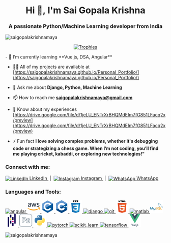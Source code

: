 <h1 align="center">Hi 👋, I'm Sai Gopala Krishna</h1>
<h3 align="center">A passionate Python/Machine Learning developer from India</h3>

<p align="left"> <img src="https://komarev.com/ghpvc/?username=saigopalakrishnamaya&label=Profile%20views&color=0e75b6&style=flat" alt="saigopalakrishnamaya" /> </p>

<p align="center"> 
    <a href="https://github.com/ryo-ma/github-profile-trophy">
        <img src="https://github-profile-trophy.vercel.app/?username=saigopalakrishnamaya&theme=gruvbox&title=Commit,Repositories,Stars,Followers" alt="Trophies" />
    </a>
</p>
- 🌱 I’m currently learning **Vue.js, DSA, Angular**

- 👨‍💻 All of my projects are available at [https://saigopalakrishnamaya.github.io/Personal_Portfolio/](https://saigopalakrishnamaya.github.io/Personal_Portfolio/)

- 💬 Ask me about **Django, Python, Machine Learning**

- 📫 How to reach me **saigopalakrishnamaya@gmail.com**

- 📄 Know about my experiences [https://drive.google.com/file/d/1jeLU_ENTrXrBHQMdEIm7fG851LFacq2x/preview](https://drive.google.com/file/d/1jeLU_ENTrXrBHQMdEIm7fG851LFacq2x/preview)

- ⚡ Fun fact **I love solving complex problems, whether it's debugging code or strategizing a chess game. When I’m not coding, you’ll find me playing cricket, kabaddi, or exploring new technologies!"**

<h3 align="left">Connect with me:</h3>
<p align="left">
    <a href="https://www.linkedin.com/in/saigopalakrishna/" target="_blank">
        <img align="center" src="https://cdn.jsdelivr.net/npm/simple-icons@v3/icons/linkedin.svg" alt="LinkedIn" height="30" width="40" />
        <span>LinkedIn</span>
    </a>
    &nbsp;|&nbsp;
    <a href="https://www.instagram.com/gopal_26092004/" target="_blank">
        <img align="center" src="https://cdn.jsdelivr.net/npm/simple-icons@v3/icons/instagram.svg" alt="Instagram" height="30" width="40" />
        <span>Instagram</span>
    </a>
    &nbsp;|&nbsp;
    <a href="https://wa.link/6p5qa5" target="_blank">
        <img align="center" src="https://cdn.jsdelivr.net/npm/simple-icons@v3/icons/whatsapp.svg" alt="WhatsApp" height="30" width="40" />
        <span>WhatsApp</span>
    </a>
</p>



<h3 align="left">Languages and Tools:</h3>
<p align="left"> <a href="https://angular.io" target="_blank" rel="noreferrer"> <img src="https://angular.io/assets/images/logos/angular/angular.svg" alt="angular" width="40" height="40"/> </a> <a href="https://aws.amazon.com" target="_blank" rel="noreferrer"> <img src="https://raw.githubusercontent.com/devicons/devicon/master/icons/amazonwebservices/amazonwebservices-original-wordmark.svg" alt="aws" width="40" height="40"/> </a> <a href="https://www.cprogramming.com/" target="_blank" rel="noreferrer"> <img src="https://raw.githubusercontent.com/devicons/devicon/master/icons/c/c-original.svg" alt="c" width="40" height="40"/> </a> <a href="https://www.w3schools.com/cpp/" target="_blank" rel="noreferrer"> <img src="https://raw.githubusercontent.com/devicons/devicon/master/icons/cplusplus/cplusplus-original.svg" alt="cplusplus" width="40" height="40"/> </a> <a href="https://www.w3schools.com/css/" target="_blank" rel="noreferrer"> <img src="https://raw.githubusercontent.com/devicons/devicon/master/icons/css3/css3-original-wordmark.svg" alt="css3" width="40" height="40"/> </a> <a href="https://www.djangoproject.com/" target="_blank" rel="noreferrer"> <img src="https://cdn.worldvectorlogo.com/logos/django.svg" alt="django" width="40" height="40"/> </a> <a href="https://git-scm.com/" target="_blank" rel="noreferrer"> <img src="https://www.vectorlogo.zone/logos/git-scm/git-scm-icon.svg" alt="git" width="40" height="40"/> </a> <a href="https://www.w3.org/html/" target="_blank" rel="noreferrer"> <img src="https://raw.githubusercontent.com/devicons/devicon/master/icons/html5/html5-original-wordmark.svg" alt="html5" width="40" height="40"/> </a> <a href="https://www.mathworks.com/" target="_blank" rel="noreferrer"> <img src="https://upload.wikimedia.org/wikipedia/commons/2/21/Matlab_Logo.png" alt="matlab" width="40" height="40"/> </a> <a href="https://www.mysql.com/" target="_blank" rel="noreferrer"> <img src="https://raw.githubusercontent.com/devicons/devicon/master/icons/mysql/mysql-original-wordmark.svg" alt="mysql" width="40" height="40"/> </a> <a href="https://pandas.pydata.org/" target="_blank" rel="noreferrer"> <img src="https://raw.githubusercontent.com/devicons/devicon/2ae2a900d2f041da66e950e4d48052658d850630/icons/pandas/pandas-original.svg" alt="pandas" width="40" height="40"/> </a> <a href="https://www.photoshop.com/en" target="_blank" rel="noreferrer"> <img src="https://raw.githubusercontent.com/devicons/devicon/master/icons/photoshop/photoshop-line.svg" alt="photoshop" width="40" height="40"/> </a> <a href="https://www.python.org" target="_blank" rel="noreferrer"> <img src="https://raw.githubusercontent.com/devicons/devicon/master/icons/python/python-original.svg" alt="python" width="40" height="40"/> </a> <a href="https://pytorch.org/" target="_blank" rel="noreferrer"> <img src="https://www.vectorlogo.zone/logos/pytorch/pytorch-icon.svg" alt="pytorch" width="40" height="40"/> </a> <a href="https://scikit-learn.org/" target="_blank" rel="noreferrer"> <img src="https://upload.wikimedia.org/wikipedia/commons/0/05/Scikit_learn_logo_small.svg" alt="scikit_learn" width="40" height="40"/> </a> <a href="https://www.tensorflow.org" target="_blank" rel="noreferrer"> <img src="https://www.vectorlogo.zone/logos/tensorflow/tensorflow-icon.svg" alt="tensorflow" width="40" height="40"/> </a> <a href="https://vuejs.org/" target="_blank" rel="noreferrer"> <img src="https://raw.githubusercontent.com/devicons/devicon/master/icons/vuejs/vuejs-original-wordmark.svg" alt="vuejs" width="40" height="40"/> </a> </p>

<p><img align="center" src="https://github-readme-stats.vercel.app/api/top-langs?username=saigopalakrishnamaya&show_icons=true&locale=en&layout=compact" alt="saigopalakrishnamaya" /></p>

